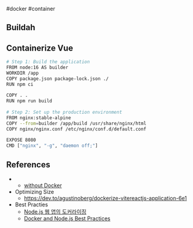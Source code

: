 #docker #container 

## Buildah

## Containerize Vue

```bash
# Step 1: Build the application  
FROM node:16 AS builder  
WORKDIR /app  
COPY package.json package-lock.json ./  
RUN npm ci  
  
COPY . .  
RUN npm run build  
  
# Step 2: Set up the production environment  
FROM nginx:stable-alpine  
COPY --from=builder /app/build /usr/share/nginx/html  
COPY nginx/nginx.conf /etc/nginx/conf.d/default.conf  
  
EXPOSE 8080  
CMD ["nginx", "-g", "daemon off;"]
```

## References
* 
	* [without Docker](https://netpple.github.io/docs/make-container-without-docker/)
* Optimizing Size
	* https://dev.to/agustinoberg/dockerize-vitereactjs-application-6e1
* Best Practies
	* [Node.js 웹 앱의 도커라이징](https://nodejs.org/ko/docs/guides/nodejs-docker-webapp)
	* [Docker and Node.js Best Practices](https://github.com/nodejs/docker-node/blob/main/docs/BestPractices.md#docker-and-nodejs-best-practices)
